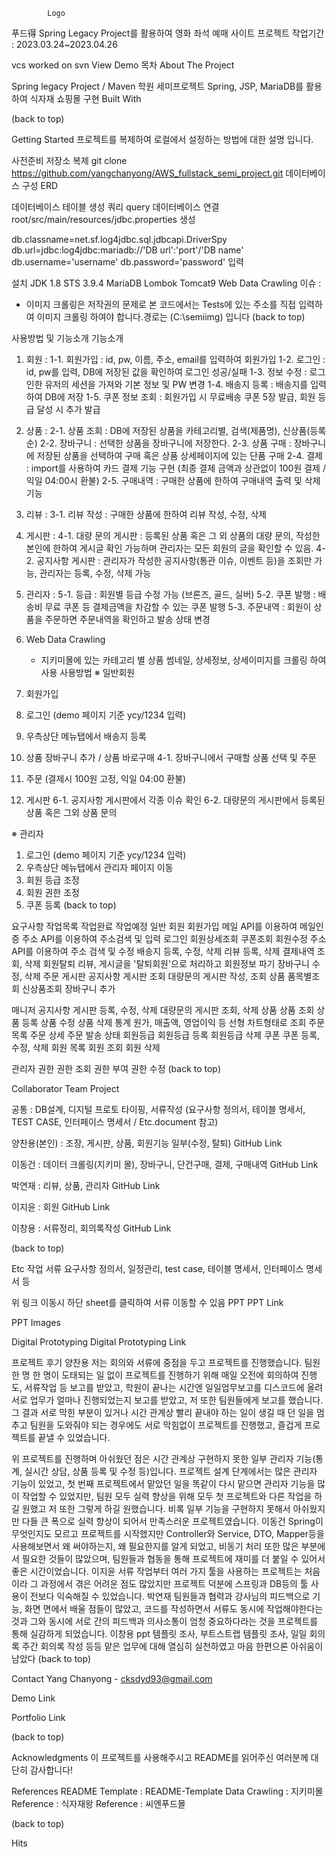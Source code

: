 			Logo
푸드得
Spring Legacy Project를 활용하여 영화 좌석 예매 사이트 프로젝트
작업기간 : 2023.03.24~2023.04.26

vcs worked on svn
View Demo
목차
About The Project



Spring legacy Project / Maven
학원 세미프로젝트
Spring, JSP, MariaDB를 활용하여 식자재 쇼핑몰 구현
Built With
 
  



(back to top)

Getting Started
프로젝트를 복제하여 로컬에서 설정하는 방법에 대한 설명 입니다.

사전준비
저장소 복제
git clone https://github.com/yangchanyong/AWS_fullstack_semi_project.git
데이터베이스 구성
ERD

데이터베이스 테이블 생성 쿼리
query
데이터베이스 연결
root/src/main/resources/jdbc.properties 생성

db.classname=net.sf.log4jdbc.sql.jdbcapi.DriverSpy
db.url=jdbc:log4jdbc:mariadb://'DB url':'port'/'DB name'
db.username='username'
db.password='password'
입력

설치
JDK 1.8
STS 3.9.4
MariaDB
Lombok
Tomcat9
Web Data Crawling
이슈 :

- 이미지 크롤링은 저작권의 문제로 본 코드에서는 Tests에 있는 주소를 직접 입력하여 이미지 크롤링 하여야 합니다.경로는 (C:\\semiimg) 입니다
(back to top)

사용방법 및 기능소개
기능소개
1. 회원 :
    1-1. 회원가입 : id, pw, 이름, 주소, email를 입력하여 회원가입
    1-2. 로그인 : id, pw를 입력, DB에 저장된 값을 확인하여 로그인 성공/실패
    1-3. 정보 수정 : 로그인한 유저의 세션을 가져와 기본 정보 및 PW 변경
    1-4. 배송지 등록 : 배송지를 입력하여 DB에 저장
    1-5. 쿠폰 정보 조회 : 회원가입 시 무료배송 쿠폰 5장 발급, 회원 등급 달성 시  추가 발급

2. 상품 :
     2-1. 상품 조회 : DB에 저장된 상품을 카테고리별, 검색(제품명), 신상품(등록순)
     2-2. 장바구니 : 선택한 상품을 장바구니에 저장한다.
     2-3. 상품 구매 : 장바구니에 저장된 상품을 선택하여 구매 혹은 상품 상세페이지에 있는 단품 구매
     2-4. 결제 : import를 사용하여 카드 결제 기능 구현 (최종 결제 금액과 상관없이 100원 결제 / 익일 04:00시 환불)
     2-5. 구매내역 : 구매한 상품에 한하여 구매내역 출력 및 삭제 기능


3. 리뷰 :
     3-1. 리뷰 작성 : 구매한 상품에 한하여 리뷰 작성, 수정, 삭제


4. 게시판 :
    4-1. 대량 문의 게시판 : 등록된 상품 혹은 그 외 상품의 대량 문의, 작성한 본인에 한하여 게시글 확인 가능하며 관리자는 모든 회원의 글을 확인할 수 있음.
    4-2. 공지사항 게시판 : 관리자가 작성한 공지사항(통관 이슈, 이벤트 등)을 조회만 가능, 관리자는 등록, 수정, 삭제 가능


5. 관리자 :
    5-1. 등급 : 회원별 등급 수정 가능 (브론즈, 골드, 실버)
    5-2. 쿠폰 발행 : 배송비 무료 쿠폰 등 결제금액을 차감할 수 있는 쿠폰 발행
    5-3. 주문내역 : 회원이 상품을 주문하면 주문내역을 확인하고 발송 상태 변경

6. Web Data Crawling
   - 지키미몰에 있는 카테고리 별 상품 썸네일, 상세정보, 상세이미지를 크롤링 하여 사용
사용방법
※ 일반회원

1. 회원가입
2. 로그인 (demo 페이지 기준 ycy/1234 입력)
3. 우측상단 메뉴탭에서 배송지 등록
4. 상품 장바구니 추가 / 상품 바로구매
	4-1.  장바구니에서 구매할 상품 선택 및 주문
5. 주문 (결제시 100원 고정, 익일 04:00 환불)
6. 게시판
 	6-1. 공지사항 게시판에서 각종 이슈 확인
	6-2. 대량문의 게시판에서 등록된 상품 혹은 그외 상품 문의

※ 관리자

1. 로그인 (demo 페이지 기준 ycy/1234 입력)
2. 우측상단 메뉴탭에서 관리자 페이지 이동
3. 회원 등급 조정
4. 회원 권한 조정
5. 쿠폰 등록
(back to top)

요구사항
작업목록
 작업완료
 작업예정
일반 회원
 회원가입
 메일 API를 이용하여 메일인증
 주소 API를 이용하여 주소검색 및 입력
 로그인
 회원상세조회
 쿠폰조회
 회원수정
 주소 API를 이용하여 주소 검색 및 수정
 배송지 등록, 수정, 삭제
 리뷰 등록, 삭제
 결제내역 조회, 삭제
 회원탈퇴
 리뷰, 게시글을 '탈퇴회원'으로 처리하고 회원정보 파기
 장바구니 수정, 삭제
 주문
 게시판
 공지사항 게시판 조회
 대량문의 게시판 작성, 조회
 상품
 품목별조회
 신상품조회
 장바구니 추가

매니저
 공지사항 게시판 등록, 수정, 삭제
 대량문의 게시판 조회, 삭제
 상품
 상품 조회
 상품 등록
 상품 수정
 상품 삭제
 통계
 원가, 매출액, 영업이익 등 선형 차트형태로 조회
 주문 목록
 주문 상세
 주문 발송 상태
 회원등급
 회원등급 등록
 회원등급 삭제
 쿠폰
 쿠폰 등록, 수정, 삭제
 회원 목록
 회원 조회
 회원 삭제

관리자
 권한
 권한 조회
 권한 부여
 권한 수정
(back to top)

Collaborator
Team Project

공통 : DB설계, 디지털 프로토 타이핑, 서류작성 (요구사항 정의서, 테이블 명세서, TEST CASE, 인터페이스 명세서 / Etc.document 참고)

양찬용(본인) : 조장, 게시판, 상품, 회원기능 일부(수정, 탈퇴) GitHub Link

이동건 : 데이터 크롤링(지키미 몰), 장바구니, 단건구매, 결제, 구매내역 GitHub Link

박연재 : 리뷰, 상품, 관리자 GitHub Link

이지윤 : 회원 GitHub Link

이창용 : 서류정리, 회의록작성 GitHub Link

(back to top)

Etc
작업 서류
요구사항 정의서, 일정관리, test case, 테이블 명세서, 인터페이스 명세서 등



위 링크 이동시 하단 sheet를 클릭하여 서류 이동할 수 있음
PPT
PPT Link

PPT Images

Digital Prototyping
Digital Prototyping Link

프로젝트 후기
양찬용
저는 회의와 서류에 중점을 두고 프로젝트를 진행했습니다. 
팀원 한 명 한 명이 도태되는 일 없이 프로젝트를 진행하기 위해 
매일 오전에 회의하여 진행도, 서류작업 등 보고를 받았고, 
학원이 끝나는 시간엔 일일업무보고를 디스코드에 올려 서로 업무가 얼마나 
진행되었는지 보고를 받았고, 저 또한 팀원들에게 보고를 했습니다. 
그 결과 서로 막힌 부분이 있거나 시간 관계상 빨리 끝내야 하는 일이 생길 때
던 일을 멈추고 팀원을 도와줘야 되는 경우에도 서로 막힘없이 프로젝트를 진행했고, 
즐겁게 프로젝트를 끝낼 수 있었습니다. 


위 프로젝트를 진행하며 아쉬웠던 점은 시간 관계상 구현하지 못한 
일부 관리자 기능(통계,   실시간 상담, 상품 등록 및 수정 등)입니다. 
프로젝트 설계 단계에서는 많은 관리자 기능이 있었고, 
첫 번째 프로젝트에서 맡았던 일을 똑같이 다시 맡으면 
관리자 기능을 많이 작업할 수 있었지만, 팀원 모두 실력 향상을 위해 
모두 첫 프로젝트와 다른 작업을 하길 원했고 저 또한 그렇게 하길 원했습니다. 
비록 일부 기능을 구현하지 못해서 아쉬웠지만 
다들 큰 폭으로 실력 향상이 되어서 만족스러운 프로젝트였습니다.
이동건
Spring이 무엇인지도 모르고 프로젝트를 시작했지만 
Controller와 Service, DTO, Mapper등을 사용해보면서 왜 써야하는지, 
왜 필요한지를 알게 되었고, 비동기 처리 또한 많은 부분에서 필요한 것들이 많았으며, 
팀원들과 협동을 통해 프로젝트에 재미를 더 붙일 수 있어서 좋은 시간이었습니다. 
이지윤
서류 작업부터 여러 가지 툴을 사용하는 프로젝트는 처음이라 
그 과정에서 겪은 어려운 점도 많았지만 프로젝트 덕분에 
스프링과 DB등의 툴 사용이 전보다 익숙해질 수 있었습니다.
박연재
팀원들과 협력과 강사님의 피드백으로 기능, 
화면 면에서 배울 점들이 많았고, 
코드를 작성하면서 서류도 동시에 작업해야한다는 것과 
그와 동시에 서로 간의 피드백과 의사소통이 엄청 중요하다라는 것을 
프로젝트를 통해 실감하게 되었습니다.
이창용
ppt 템플릿 조사, 부트스트랩 템플릿 조사, 일일 회의록 주간 회의록 작성 등등 
맡은 업무에 대해 열심히 실천하였고 마음 한편으론 아쉬움이 남았다
(back to top)

Contact
Yang Chanyong - cksdyd93@gmail.com

Demo Link

Portfolio Link

(back to top)

Acknowledgments
이 프로젝트를 사용해주시고 README를 읽어주신 여러분께 대단히 감사합니다!

References
README Template : README-Template
Data Crawling : 지키미몰
Reference : 식자재왕
Reference : 씨엔푸드몰

(back to top)

Hits
